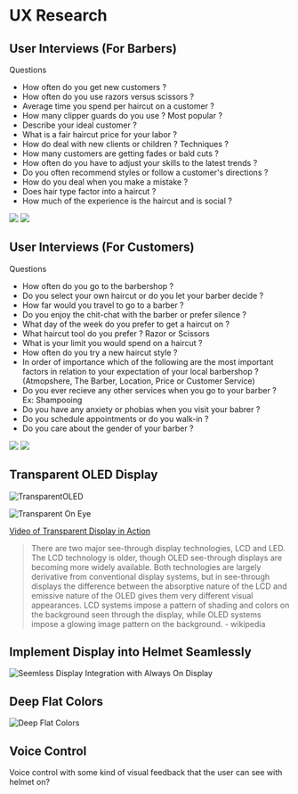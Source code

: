 # UX Research

## User Interviews (For Barbers)
Questions 
- How often do you get new customers ?
- How often do you use razors versus scissors ?
- Average time you spend per haircut on a customer ?
- How many clipper guards do you use ? Most popular ?
- Describe your ideal customer ?
- What is a fair haircut price for your labor ?
- How do deal with new clients or children ? Techniques ?
- How many customers are getting fades or bald cuts ?
- How often do you have to adjust your skills to the latest trends ?
- Do you often recommend styles or follow a customer's directions ?
- How do you deal when you make a mistake ?
- Does hair type factor into a haircut ?
- How much of the experience is the haircut and is social ?

<img src="images/Slide2.png">
<img src="images/Slide3.png">

## User Interviews (For Customers)
Questions 
- How often do you go to the barbershop ?
- Do you select your own haircut or  do you let your barber decide ?
- How far would you travel to go to a barber ?
- Do you enjoy the chit-chat with the barber or prefer silence ?
- What day of the week do you prefer to get a haircut on ?
- What haircut tool do you prefer ? Razor or Scissors
- What is your limit you would spend on a haircut ?
- How often do you try a new haircut style ?
- In order of importance which of the following are the most important factors in relation to your expectation of your local barbershop ? (Atmopshere, The Barber, Location, Price or Customer Service)
- Do you ever recieve any other services when you go to your barber ? Ex: Shampooing
- Do you have any anxiety or phobias when you visit your babrer ?
- Do you schedule appointments or do you walk-in ?
- Do you care about the gender of your barber ?

<img src="images/Slide4.png">
<img src="images/Slide5.png">

## Transparent OLED Display

![TransparentOLED](images/TransparentOLED.jpg)

![Transparent On Eye](images/TransparentOnEye.jpg)


[Video of Transparent Display in Action](https://www.youtube.com/watch?time_continue=111&v=_lT-YdomsIE&feature=emb_logo)


> There are two major see-through display technologies, LCD and LED. The LCD technology is older, though OLED see-through displays are becoming more widely available. Both technologies are largely derivative from conventional display systems, but in see-through displays the difference between the absorptive nature of the LCD and emissive nature of the OLED gives them very different visual appearances. LCD systems impose a pattern of shading and colors on the background seen through the display, while OLED systems impose a glowing image pattern on the background. - wikipedia

## Implement Display into Helmet Seamlessly
![Seemless Display Integration with Always On Display](images/Seamless.jpg)

## Deep Flat Colors
![Deep Flat Colors](images/DeepFlatColor.png)

## Voice Control
Voice control with some kind of visual feedback that the user can see with helmet on?

